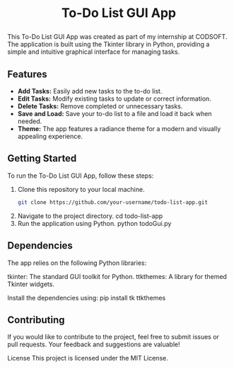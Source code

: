 # <p align="center">To-Do List GUI App</p>

This To-Do List GUI App was created as part of my internship at CODSOFT. The application is built using the Tkinter library in Python, providing a simple and intuitive graphical interface for managing tasks.

## Features

- **Add Tasks:** Easily add new tasks to the to-do list.
- **Edit Tasks:** Modify existing tasks to update or correct information.
- **Delete Tasks:** Remove completed or unnecessary tasks.
- **Save and Load:** Save your to-do list to a file and load it back when needed.
- **Theme:** The app features a radiance theme for a modern and visually appealing experience.

## Getting Started

To run the To-Do List GUI App, follow these steps:

1. Clone this repository to your local machine.
   ```bash
   git clone https://github.com/your-username/todo-list-app.git
2. Navigate to the project directory.
   cd todo-list-app
3. Run the application using Python.
   python todoGui.py
   
## Dependencies
The app relies on the following Python libraries:

tkinter: The standard GUI toolkit for Python.
ttkthemes: A library for themed Tkinter widgets.

Install the dependencies using:
pip install tk ttkthemes

## Contributing
If you would like to contribute to the project, feel free to submit issues or pull requests. Your feedback and suggestions are valuable!

License
This project is licensed under the MIT License.
